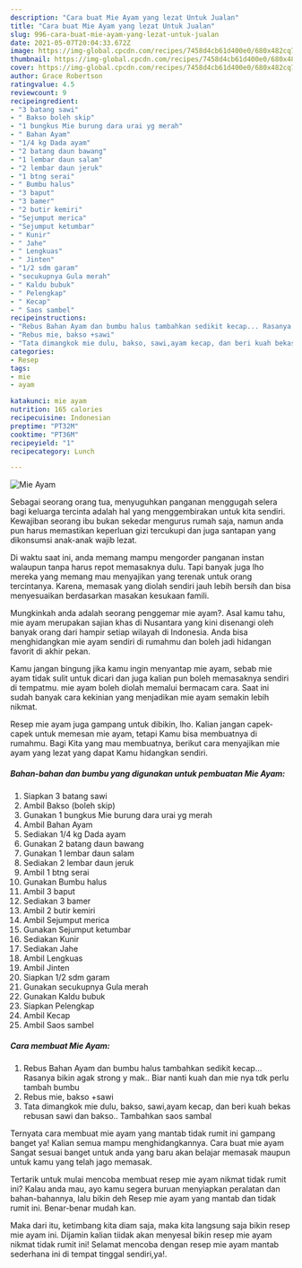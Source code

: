```yaml
---
description: "Cara buat Mie Ayam yang lezat Untuk Jualan"
title: "Cara buat Mie Ayam yang lezat Untuk Jualan"
slug: 996-cara-buat-mie-ayam-yang-lezat-untuk-jualan
date: 2021-05-07T20:04:33.672Z
image: https://img-global.cpcdn.com/recipes/7458d4cb61d400e0/680x482cq70/mie-ayam-foto-resep-utama.jpg
thumbnail: https://img-global.cpcdn.com/recipes/7458d4cb61d400e0/680x482cq70/mie-ayam-foto-resep-utama.jpg
cover: https://img-global.cpcdn.com/recipes/7458d4cb61d400e0/680x482cq70/mie-ayam-foto-resep-utama.jpg
author: Grace Robertson
ratingvalue: 4.5
reviewcount: 9
recipeingredient:
- "3 batang sawi"
- " Bakso boleh skip"
- "1 bungkus Mie burung dara urai yg merah"
- " Bahan Ayam"
- "1/4 kg Dada ayam"
- "2 batang daun bawang"
- "1 lembar daun salam"
- "2 lembar daun jeruk"
- "1 btng serai"
- " Bumbu halus"
- "3 baput"
- "3 bamer"
- "2 butir kemiri"
- "Sejumput merica"
- "Sejumput ketumbar"
- " Kunir"
- " Jahe"
- " Lengkuas"
- " Jinten"
- "1/2 sdm garam"
- "secukupnya Gula merah"
- " Kaldu bubuk"
- " Pelengkap"
- " Kecap"
- " Saos sambel"
recipeinstructions:
- "Rebus Bahan Ayam dan bumbu halus tambahkan sedikit kecap... Rasanya bikin agak strong y mak.. Biar nanti kuah dan mie nya tdk perlu tambah bumbu"
- "Rebus mie, bakso +sawi"
- "Tata dimangkok mie dulu, bakso, sawi,ayam kecap, dan beri kuah bekas rebusan sawi dan bakso.. Tambahkan saos sambal"
categories:
- Resep
tags:
- mie
- ayam

katakunci: mie ayam 
nutrition: 165 calories
recipecuisine: Indonesian
preptime: "PT32M"
cooktime: "PT36M"
recipeyield: "1"
recipecategory: Lunch

---
```



![Mie Ayam](https://img-global.cpcdn.com/recipes/7458d4cb61d400e0/680x482cq70/mie-ayam-foto-resep-utama.jpg)

Sebagai seorang orang tua, menyuguhkan panganan menggugah selera bagi keluarga tercinta adalah hal yang menggembirakan untuk kita sendiri. Kewajiban seorang ibu bukan sekedar mengurus rumah saja, namun anda pun harus memastikan keperluan gizi tercukupi dan juga santapan yang dikonsumsi anak-anak wajib lezat.

Di waktu  saat ini, anda memang mampu mengorder panganan instan walaupun tanpa harus repot memasaknya dulu. Tapi banyak juga lho mereka yang memang mau menyajikan yang terenak untuk orang tercintanya. Karena, memasak yang diolah sendiri jauh lebih bersih dan bisa menyesuaikan berdasarkan masakan kesukaan famili. 



Mungkinkah anda adalah seorang penggemar mie ayam?. Asal kamu tahu, mie ayam merupakan sajian khas di Nusantara yang kini disenangi oleh banyak orang dari hampir setiap wilayah di Indonesia. Anda bisa menghidangkan mie ayam sendiri di rumahmu dan boleh jadi hidangan favorit di akhir pekan.

Kamu jangan bingung jika kamu ingin menyantap mie ayam, sebab mie ayam tidak sulit untuk dicari dan juga kalian pun boleh memasaknya sendiri di tempatmu. mie ayam boleh diolah memalui bermacam cara. Saat ini sudah banyak cara kekinian yang menjadikan mie ayam semakin lebih nikmat.

Resep mie ayam juga gampang untuk dibikin, lho. Kalian jangan capek-capek untuk memesan mie ayam, tetapi Kamu bisa membuatnya di rumahmu. Bagi Kita yang mau membuatnya, berikut cara menyajikan mie ayam yang lezat yang dapat Kamu hidangkan sendiri.

<!--inarticleads1-->

##### Bahan-bahan dan bumbu yang digunakan untuk pembuatan Mie Ayam:

1. Siapkan 3 batang sawi
1. Ambil  Bakso (boleh skip)
1. Gunakan 1 bungkus Mie burung dara urai yg merah
1. Ambil  Bahan Ayam
1. Sediakan 1/4 kg Dada ayam
1. Gunakan 2 batang daun bawang
1. Gunakan 1 lembar daun salam
1. Sediakan 2 lembar daun jeruk
1. Ambil 1 btng serai
1. Gunakan  Bumbu halus
1. Ambil 3 baput
1. Sediakan 3 bamer
1. Ambil 2 butir kemiri
1. Ambil Sejumput merica
1. Gunakan Sejumput ketumbar
1. Sediakan  Kunir
1. Sediakan  Jahe
1. Ambil  Lengkuas
1. Ambil  Jinten
1. Siapkan 1/2 sdm garam
1. Gunakan secukupnya Gula merah
1. Gunakan  Kaldu bubuk
1. Siapkan  Pelengkap
1. Ambil  Kecap
1. Ambil  Saos sambel




<!--inarticleads2-->

##### Cara membuat Mie Ayam:

1. Rebus Bahan Ayam dan bumbu halus tambahkan sedikit kecap... Rasanya bikin agak strong y mak.. Biar nanti kuah dan mie nya tdk perlu tambah bumbu
1. Rebus mie, bakso +sawi
1. Tata dimangkok mie dulu, bakso, sawi,ayam kecap, dan beri kuah bekas rebusan sawi dan bakso.. Tambahkan saos sambal




Ternyata cara membuat mie ayam yang mantab tidak rumit ini gampang banget ya! Kalian semua mampu menghidangkannya. Cara buat mie ayam Sangat sesuai banget untuk anda yang baru akan belajar memasak maupun untuk kamu yang telah jago memasak.

Tertarik untuk mulai mencoba membuat resep mie ayam nikmat tidak rumit ini? Kalau anda mau, ayo kamu segera buruan menyiapkan peralatan dan bahan-bahannya, lalu bikin deh Resep mie ayam yang mantab dan tidak rumit ini. Benar-benar mudah kan. 

Maka dari itu, ketimbang kita diam saja, maka kita langsung saja bikin resep mie ayam ini. Dijamin kalian tiidak akan menyesal bikin resep mie ayam nikmat tidak rumit ini! Selamat mencoba dengan resep mie ayam mantab sederhana ini di tempat tinggal sendiri,ya!.

